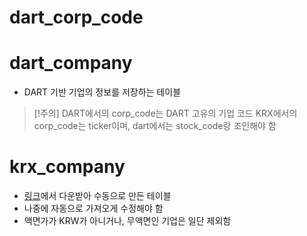 # dart_corp_code


# dart_company
- DART 기반 기업의 정보를 저장하는 테이블


> [!주의]
> DART에서의 corp_code는 DART 고유의 기업 코드
> KRX에서의 corp_code는 ticker이며, dart에서는 stock_code랑 조인해야 함


# krx_company

- [링크](http://data.krx.co.kr/contents/MDC/MDI/mdiLoader/index.cmd?menuId=MDC0201020501)에서 다운받아 수동으로 만든 테이블
- 나중에 자동으로 가져오게 수정해야 함
- 액면가가 KRW가 아니거나, 무액면인 기업은 일단 제외함
